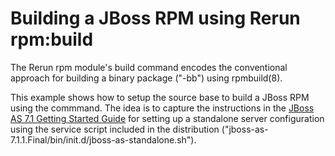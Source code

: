# Building a JBoss RPM using Rerun rpm:build

The Rerun rpm module's build command encodes the conventional approach for building a binary package ("-bb") using rpmbuild(8).

This example shows how to setup the source base to build a JBoss RPM using the commmand. The idea is to capture the instructions in the [JBoss AS 7.1 Getting Started Guide](https://docs.jboss.org/author/display/AS71/Getting+Started+Guide) for setting up a standalone server configuration using the service script included in the distribution ("jboss-as-7.1.1.Final/bin/init.d/jboss-as-standalone.sh").

